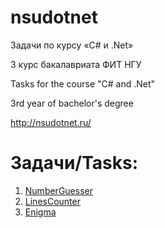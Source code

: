 # nsudotnet
Задачи по курсу «C# и .Net»

3 курс бакалавриата ФИТ НГУ

Tasks for the course "C# and .Net"

3rd year of bachelor's degree

http://nsudotnet.ru/

Задачи/Tasks:
=============
1. [NumberGuesser](http://nsudotnet.ru/tasks/NumberGuesser)
2. [LinesCounter](http://nsudotnet.ru/tasks/LinesCounter)
3. [Enigma](http://nsudotnet.ru/tasks/Enigma)
